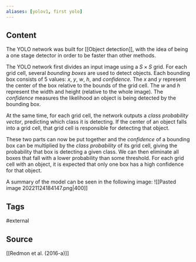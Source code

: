 ```yaml
---
aliases: [yolov1, first yolo]
---
```

## Content
The YOLO network was built for [[Object detection]], with the idea of being a one stage detector in order to be faster than other methods. 

The YOLO network first divides an input image using a $S \times S$ grid. For each grid cell, several *bounding boxes* are used to detect objects. Each bounding box consists of 5 values: $x$, $y$, $w$, $h$, and *confidence.* The $x$ and  $y$ represent the center of the box relative to the bounds of the grid cell. The $w$ and $h$ represent the width and height (relative to the whole image). The *confidence* measures the likelihood an object is being detected by the bounding box.

At the same time, for each grid cell, the network outputs a *class probability vector*, predicting which class it is detecting. If the center of an object falls into a grid cell, that grid cell is responsible for detecting that object.

These two parts can now be put together and the *confidence* of a bounding box can be multiplied by the *class probability* of its grid cell, giving the probability that box is detecting a given class. We can then eliminate all boxes that fall with a lower probability than some threshold. For each grid cell with an object, it is expected that only one box has a high confidence for that object.
 
A summary of the model can be seen in the following image:
![[Pasted image 20221124184147.png|400]]


## Tags
#external 

## Source
[[Redmon et al. (2016-a)]]


